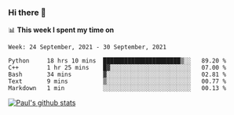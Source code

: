### Hi there 👋

📊 **This week I spent my time on**
<!--START_SECTION:waka-->
```text
Week: 24 September, 2021 - 30 September, 2021

Python     18 hrs 10 mins  ██████████████████████▒░░   89.20 % 
C++        1 hr 25 mins    █▓░░░░░░░░░░░░░░░░░░░░░░░   07.00 % 
Bash       34 mins         ▓░░░░░░░░░░░░░░░░░░░░░░░░   02.81 % 
Text       9 mins          ▒░░░░░░░░░░░░░░░░░░░░░░░░   00.77 % 
Markdown   1 min           ░░░░░░░░░░░░░░░░░░░░░░░░░   00.13 % 
```
<!--END_SECTION:waka-->


[![Paul's github stats](https://github-readme-stats.vercel.app/api?username=mickeyouyou&theme=dracula&show_icons=true)](https://github.com/anuraghazra/github-readme-stats)
